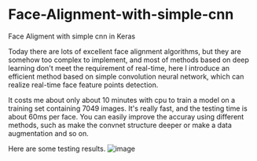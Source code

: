 # Face-Alignment-with-simple-cnn
Face Aligment with simple cnn in Keras 

Today there are lots of excellent face alignment algorithms, but they are somehow too complex to implement, and most of methods based on deep learning don't meet the requirement of real-time, here I introduce an efficient method based on simple convolution neural network, which can realize real-time face feature points detection.

It costs me about only about 10 minutes with cpu to train a model on a training set containing 7049 images. It's really fast, and the testing time is about 60ms per face. You can easily improve the accuray using different methods, such as make the convnet structure deeper or make a data augmentation and so on.

Here are some testing results.
![image](https://github.com/bruceyang2012/Face-Alignment-with-simple-cnn/raw/master/predicted.png)
